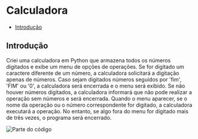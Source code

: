 # Calculadora
  - [Introdução](#introdução)

## Introdução

Criei uma calculadora em Python que armazena todos os números digitados e exibe um menu de opções de operações. Se for digitado um caractere diferente de um número, a calculadora solicitará a digitação apenas de números. Caso sejam digitados números seguidos por 'fim', 'FIM' ou '0', a calculadora será encerrada e o menu será exibido. Se não houver números digitados, a calculadora informará que não pode realizar a operação sem números e será encerrada. Quando o menu aparecer, se o nome da operação ou o número correspondente for digitado, a calculadora executará a operação. No entanto, se algo fora do menu for digitado mais de três vezes, o programa será encerrado.

![Parte do código](./partedocod.png)

